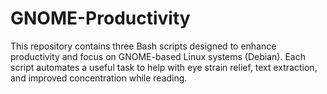 # GNOME-Productivity
This repository contains three Bash scripts designed to enhance productivity and focus on GNOME-based Linux systems (Debian). Each script automates a useful task to help with eye strain relief, text extraction, and improved concentration while reading.
